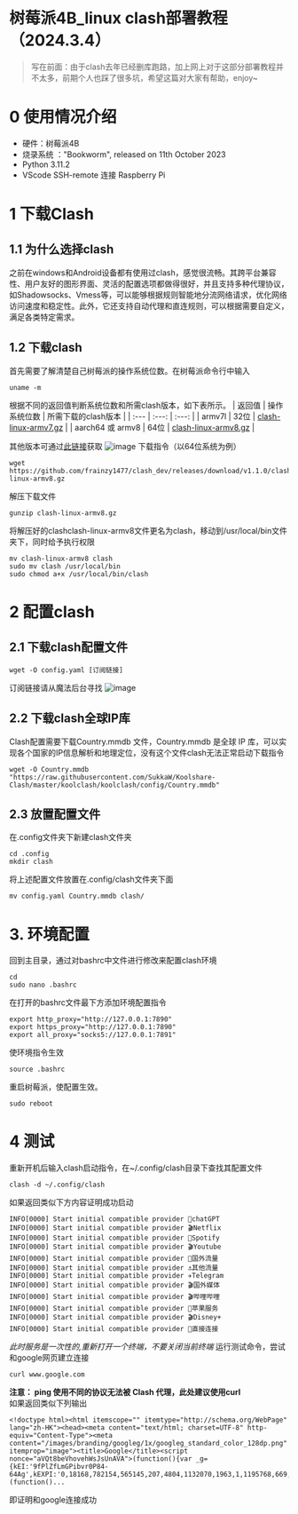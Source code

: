 # 树莓派4B_linux clash部署教程（2024.3.4）

> 写在前面：由于clash去年已经删库跑路，加上网上对于这部分部署教程并不太多，前期个人也踩了很多坑，希望这篇对大家有帮助，enjoy~
# 0 使用情况介绍
* 硬件：树莓派4B
* 烧录系统 ："Bookworm", released on 11th October 2023
* Python 3.11.2
* VScode SSH-remote 连接 Raspberry Pi
# 1 下载Clash
## 1.1 为什么选择clash
之前在windows和Android设备都有使用过clash，感觉很流畅。其跨平台兼容性、用户友好的图形界面、灵活的配置选项都做得很好，并且支持多种代理协议，如Shadowsocks、Vmess等，可以能够根据规则智能地分流网络请求，优化网络访问速度和稳定性。此外，它还支持自动代理和直连规则，可以根据需要自定义，满足各类特定需求。
## 1.2 下载clash
首先需要了解清楚自己树莓派的操作系统位数。在树莓派命令行中输入
```
uname -m
```
根据不同的返回值判断系统位数和所需clash版本，如下表所示。
| 返回值 | 操作系统位数 | 所需下载的clash版本 |
| :--- | :---: | :---: |
| armv7l | 32位 | [clash-linux-armv7.gz](https://github.com/frainzy1477/clash_dev/releases/download/v1.1.0/clash-linux-armv7.gz) |
| aarch64 或 armv8 | 64位 | [clash-linux-armv8.gz](https://github.com/frainzy1477/clash_dev/releases/download/v1.1.0/clash-linux-armv8.gz) |

其他版本可通过[此链接](https://github.com/frainzy1477/clash_dev/releases)获取
![image](https://github.com/Xizhe-Hao/RaspberryPi-4B-clash-2024.3/assets/154408355/dd28b846-44aa-4ca7-8951-b79aee49bae4)
下载指令（以64位系统为例） 
```
wget https://github.com/frainzy1477/clash_dev/releases/download/v1.1.0/clash-linux-armv8.gz
```
解压下载文件  
```
gunzip clash-linux-armv8.gz   
```
将解压好的clashclash-linux-armv8文件更名为clash，移动到/usr/local/bin文件夹下，同时给予执行权限
```
mv clash-linux-armv8 clash
sudo mv clash /usr/local/bin
sudo chmod a+x /usr/local/bin/clash
```
# 2 配置clash
## 2.1 下载clash配置文件
```
wget -O config.yaml [订阅链接]
```
订阅链接请从魔法后台寻找
![image](https://github.com/Xizhe-Hao/RaspberryPi-4B-clash-2024.3/assets/154408355/c6209992-8ddd-42f3-b287-718d4e9604d9)
## 2.2 下载clash全球IP库
Clash配置需要下载Country.mmdb 文件，Country.mmdb 是全球 IP 库，可以实现各个国家的IP信息解析和地理定位，没有这个文件clash无法正常启动下载指令
```
wget -O Country.mmdb "https://raw.githubusercontent.com/SukkaW/Koolshare-Clash/master/koolclash/koolclash/config/Country.mmdb"
```
## 2.3 放置配置文件
在.config文件夹下新建clash文件夹
```
cd .config
mkdir clash
```
将上述配置文件放置在.config/clash文件夹下面
```
mv config.yaml Country.mmdb clash/
```
# 3. 环境配置
回到主目录，通过对bashrc中文件进行修改来配置clash环境
```
cd
sudo nano .bashrc
```
在打开的bashrc文件最下方添加环境配置指令
```
export http_proxy="http://127.0.0.1:7890"
export https_proxy="http://127.0.0.1:7890"
export all_proxy="socks5://127.0.0.1:7891"
```
使环境指令生效
```
source .bashrc
```
重启树莓派，使配置生效。
```
sudo reboot
```
# 4 测试
重新开机后输入clash启动指令，在~/.config/clash目录下查找其配置文件
```
clash -d ~/.config/clash
```
如果返回类似下方内容证明成功启动
```
INFO[0000] Start initial compatible provider 💬chatGPT   
INFO[0000] Start initial compatible provider 🎬Netflix   
INFO[0000] Start initial compatible provider 🎵Spotify   
INFO[0000] Start initial compatible provider 🎬Youtube   
INFO[0000] Start initial compatible provider 🔰国外流量      
INFO[0000] Start initial compatible provider ⚓️其他流量     
INFO[0000] Start initial compatible provider ✈️Telegram 
INFO[0000] Start initial compatible provider 🎬国外媒体      
INFO[0000] Start initial compatible provider 🎬哔哩哔哩      
INFO[0000] Start initial compatible provider 🍎苹果服务      
INFO[0000] Start initial compatible provider 🎬Disney+   
INFO[0000] Start initial compatible provider 🚀直接连接
```
_*此时服务是一次性的,重新打开一个终端，不要关闭当前终端*_
运行测试命令，尝试和google网页建立连接
```
curl www.google.com
```
**注意： ping 使用不同的协议无法被 Clash 代理，此处建议使用curl**       
如果返回类似下列输出
```
<!doctype html><html itemscope="" itemtype="http://schema.org/WebPage" lang="zh-HK"><head><meta content="text/html; charset=UTF-8" http-equiv="Content-Type"><meta content="/images/branding/googleg/1x/googleg_standard_color_128dp.png" itemprop="image"><title>Google</title><script nonce="aVQt8beVhovehWsJsUnAVA">(function(){var _g={kEI:'9fPlZfLmGPibvr0P84-64Ag',kEXPI:'0,18168,782154,565145,207,4804,1132070,1963,1,1195768,669,361,379728,44799,23792,12319,2816,14764,4998,55519,2872,2891,4140,7614,606,50058,10632,2614,3784,9707,230,20583,4,28691,28711,2215,27053,6621,7596,1,42154,2,39761,6700,31122,4568,6255,24673,30151,2913,2,2,1,24626,2006,8155,23350,22436,9779,42459,20198,23147,50032,3030,15816,1804,11488,4580,11025,19989,477,951,87,117,286,13209,37564,5215442,2,1390,821,72,4,83,5992595,2839003,6,27983126,16673,43886,3,1603,3,2121778,2585,22636438,398338,7374,8408,4503,9954,2208,13024,4427,10576,5878,17455,13537,1923,7290,1298,2370,6407,2870,10975,5521,7432,2212,149,2071,3055,2907,8134,3,558,1548,3,2998,672,2109,1720,5,126,3462,1624,2256,1897,137,1835,2246,306,156,879,580,1890,4476,3,4885,4,656,120,775,369,951,252,1537,257,1402,349,1464,3121,472,3277,8838,292,1502,359,296,301,49,1212,3,77,462,72,419,1908,185,738,904,331,36,355,129,26,405,2079,6,212,17,186,1080,1175,132,8,391,13,558,1,323,234,1,63,588,49,1518,2392,1103,963,1197,1155,102,213,29,593,2673,146,357,85,454,55,4,2034,55,315,436,324,8,311,14,568,4026,5,153,105,343,816,156,94,824,3,4,188,53,101,5,26,222,123,965,14,10,255,3,374,4,116,148,69,490,77,285,8,178,715,97,218,117,97,44,73,17,291,605,320,207,121,60,253,72,389,5,424,198,4,1,6,118,55,16,96,512,220,261,851,1499,477,186,12,520,22,6,1637,329,21679038,4264,3,5572,491,48,277',kBL:'6PLV',kOPI:89978449};(function()...
```
即证明和google连接成功
